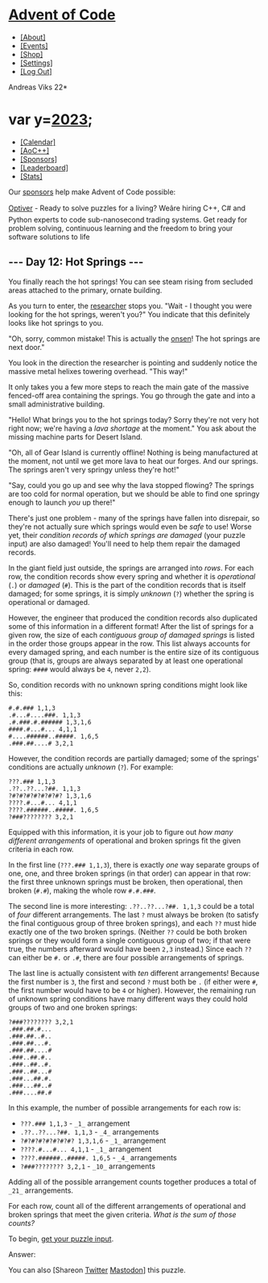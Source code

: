 # [Advent of Code](https://adventofcode.com/2023/day/12)

  * [[About]](https://adventofcode.com/2023/about)
  * [[Events]](https://adventofcode.com/2023/events)
  * [[Shop]](https://teespring.com/stores/advent-of-code)
  * [[Settings]](https://adventofcode.com/2023/settings)
  * [[Log Out]](https://adventofcode.com/2023/auth/logout)

Andreas Viks 22*

#    var y=[2023](https://adventofcode.com/2023);

  * [[Calendar]](https://adventofcode.com/2023)
  * [[AoC++]](https://adventofcode.com/2023/support)
  * [[Sponsors]](https://adventofcode.com/2023/sponsors)
  * [[Leaderboard]](https://adventofcode.com/2023/leaderboard)
  * [[Stats]](https://adventofcode.com/2023/stats)

Our [sponsors](https://adventofcode.com/2023/sponsors) help make Advent of Code possible:

[Optiver](https://optiver.com/advent-of-code) \- Ready to solve puzzles for a
living? Weâre hiring C++, C# and Python experts to code sub-nanosecond
trading systems. Get ready for problem solving, continuous learning and the
freedom to bring your software solutions to life

## \--- Day 12: Hot Springs ---

You finally reach the hot springs! You can see steam rising from secluded
areas attached to the primary, ornate building.

As you turn to enter, the [researcher](11) stops you. "Wait - I thought you
were looking for the hot springs, weren't you?" You indicate that this
definitely looks like hot springs to you.

"Oh, sorry, common mistake! This is actually the
[onsen](https://en.wikipedia.org/wiki/Onsen)! The hot springs are next door."

You look in the direction the researcher is pointing and suddenly notice the
massive metal helixes towering overhead. "This way!"

It only takes you a few more steps to reach the main gate of the massive
fenced-off area containing the springs. You go through the gate and into a
small administrative building.

"Hello! What brings you to the hot springs today? Sorry they're not very hot
right now; we're having a _lava shortage_ at the moment." You ask about the
missing machine parts for Desert Island.

"Oh, all of Gear Island is currently offline! Nothing is being manufactured at
the moment, not until we get more lava to heat our forges. And our springs.
The springs aren't very springy unless they're hot!"

"Say, could you go up and see why the lava stopped flowing? The springs are
too cold for normal operation, but we should be able to find one springy
enough to launch _you_ up there!"

There's just one problem - many of the springs have fallen into disrepair, so
they're not actually sure which springs would even be _safe_ to use! Worse
yet, their _condition records of which springs are damaged_ (your puzzle
input) are also damaged! You'll need to help them repair the damaged records.

In the giant field just outside, the springs are arranged into _rows_. For
each row, the condition records show every spring and whether it is
_operational_ (`.`) or _damaged_ (`#`). This is the part of the condition
records that is itself damaged; for some springs, it is simply _unknown_ (`?`)
whether the spring is operational or damaged.

However, the engineer that produced the condition records also duplicated some
of this information in a different format! After the list of springs for a
given row, the size of each _contiguous group of damaged springs_ is listed in
the order those groups appear in the row. This list always accounts for every
damaged spring, and each number is the entire size of its contiguous group
(that is, groups are always separated by at least one operational spring:
`####` would always be `4`, never `2,2`).

So, condition records with no unknown spring conditions might look like this:

    
    
    #.#.### 1,1,3
    .#...#....###. 1,1,3
    .#.###.#.###### 1,3,1,6
    ####.#...#... 4,1,1
    #....######..#####. 1,6,5
    .###.##....# 3,2,1
    

However, the condition records are partially damaged; some of the springs'
conditions are actually _unknown_ (`?`). For example:

    
    
    ???.### 1,1,3
    .??..??...?##. 1,1,3
    ?#?#?#?#?#?#?#? 1,3,1,6
    ????.#...#... 4,1,1
    ????.######..#####. 1,6,5
    ?###???????? 3,2,1
    

Equipped with this information, it is your job to figure out _how many
different arrangements_ of operational and broken springs fit the given
criteria in each row.

In the first line (`???.### 1,1,3`), there is exactly _one_ way separate
groups of one, one, and three broken springs (in that order) can appear in
that row: the first three unknown springs must be broken, then operational,
then broken (`#.#`), making the whole row `#.#.###`.

The second line is more interesting: `.??..??...?##. 1,1,3` could be a total
of _four_ different arrangements. The last `?` must always be broken (to
satisfy the final contiguous group of three broken springs), and each `??`
must hide exactly one of the two broken springs. (Neither `??` could be both
broken springs or they would form a single contiguous group of two; if that
were true, the numbers afterward would have been `2,3` instead.) Since each
`??` can either be `#.` or `.#`, there are four possible arrangements of
springs.

The last line is actually consistent with _ten_ different arrangements!
Because the first number is `3`, the first and second `?` must both be `.` (if
either were `#`, the first number would have to be `4` or higher). However,
the remaining run of unknown spring conditions have many different ways they
could hold groups of two and one broken springs:

    
    
    ?###???????? 3,2,1
    .###.##.#...
    .###.##..#..
    .###.##...#.
    .###.##....#
    .###..##.#..
    .###..##..#.
    .###..##...#
    .###...##.#.
    .###...##..#
    .###....##.#
    

In this example, the number of possible arrangements for each row is:

  * `???.### 1,1,3` \- `_1_` arrangement
  * `.??..??...?##. 1,1,3` \- `_4_` arrangements
  * `?#?#?#?#?#?#?#? 1,3,1,6` \- `_1_` arrangement
  * `????.#...#... 4,1,1` \- `_1_` arrangement
  * `????.######..#####. 1,6,5` \- `_4_` arrangements
  * `?###???????? 3,2,1` \- `_10_` arrangements

Adding all of the possible arrangement counts together produces a total of
`_21_` arrangements.

For each row, count all of the different arrangements of operational and
broken springs that meet the given criteria. _What is the sum of those
counts?_

To begin, [get your puzzle input](https://adventofcode.com/2023/day/12/input).

Answer:

You can also [Shareon
[Twitter](https://twitter.com/intent/tweet?text=%22Hot+Springs%22+%2D+Day+12+%2D+Advent+of+Code+2023&url=https%3A%2F%2Fadventofcode%2Ecom%2F2023%2Fday%2F12&related=ericwastl&hashtags=AdventOfCode)
[Mastodon](javascript:void\(0\);)] this puzzle.


